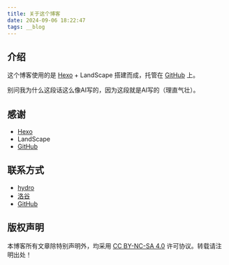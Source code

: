 ```yaml
---
title: 关于这个博客
date: 2024-09-06 18:22:47
tags: __blog
---
```


## 介绍

这个博客使用的是 [Hexo](https://hexo.io/) + LandScape 搭建而成，托管在 [GitHub](https://github.com/) 上。

别问我为什么这段话这么像AI写的，因为这段就是AI写的（理直气壮）。

## 感谢

- [Hexo](https://hexo.io/)
- LandScape
- [GitHub](https://github.com/)

## 联系方式

- [hydro](https://hydro.ac/home/messages?target=27764)
- [洛谷](https://www.luogu.com.cn/user/1065962)
- [GitHub](https://github.com/SuperUseryjh)

## 版权声明

本博客所有文章除特别声明外，均采用 [CC BY-NC-SA 4.0](https://creativecommons.org/licenses/by-nc-sa/4.0/) 许可协议。转载请注明出处！
